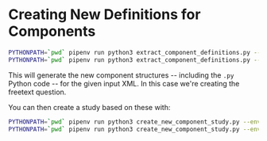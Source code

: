 # Creating New Definitions for Components

```bash
PYTHONPATH=`pwd` pipenv run python3 extract_component_definitions.py --output_folder new_components_test --file experiment_xml/freetexttest.xml
PYTHONPATH=`pwd` pipenv run python3 extract_component_definitions.py --output_folder new_components_test --file experiment_xml/checkboxgrouptest.xml
```

This will generate the new component structures -- including the `.py` Python code -- for the given input XML.  In this case we're creating the freetext question.

You can then create a study based on these with:

```bash
PYTHONPATH=`pwd` pipenv run python3 create_new_component_study.py --env local --trial_definitions_file new_components_test/freetexttest.xml.py
PYTHONPATH=`pwd` pipenv run python3 create_new_component_study.py --env local --trial_definitions_file new_components_test/checkboxgrouptest.xml.py
```